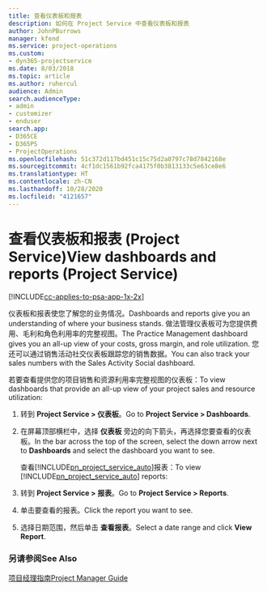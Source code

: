 ```yaml
---
title: 查看仪表板和报表
description: 如何在 Project Service 中查看仪表板和报表
author: JohnPBurrows
manager: kfend
ms.service: project-operations
ms.custom:
- dyn365-projectservice
ms.date: 8/03/2018
ms.topic: article
ms.author: ruhercul
audience: Admin
search.audienceType:
- admin
- customizer
- enduser
search.app:
- D365CE
- D365PS
- ProjectOperations
ms.openlocfilehash: 51c372d117bd451c15c75d2a0797c78d7842168e
ms.sourcegitcommit: 4cf1dc1561b92fca4175f0b3813133c5e63ce8e6
ms.translationtype: HT
ms.contentlocale: zh-CN
ms.lasthandoff: 10/28/2020
ms.locfileid: "4121657"
---
```

# <a name="view-dashboards-and-reports-project-service"></a><span data-ttu-id="9d747-103">查看仪表板和报表 (Project Service)</span><span class="sxs-lookup"><span data-stu-id="9d747-103">View dashboards and reports (Project Service)</span></span>

[!INCLUDE[cc-applies-to-psa-app-1x-2x](../includes/cc-applies-to-psa-app-1x-2x.md)]

<span data-ttu-id="9d747-104">仪表板和报表使您了解您的业务情况。</span><span class="sxs-lookup"><span data-stu-id="9d747-104">Dashboards and reports give you an understanding of where your business stands.</span></span> <span data-ttu-id="9d747-105">做法管理仪表板可为您提供费用、毛利和角色利用率的完整视图。</span><span class="sxs-lookup"><span data-stu-id="9d747-105">The Practice Management dashboard gives you an all-up view of your costs, gross margin, and role utilization.</span></span> <span data-ttu-id="9d747-106">您还可以通过销售活动社交仪表板跟踪您的销售数据。</span><span class="sxs-lookup"><span data-stu-id="9d747-106">You can also track your sales numbers with the Sales Activity Social dashboard.</span></span>  
  
 <span data-ttu-id="9d747-107">若要查看提供您的项目销售和资源利用率完整视图的仪表板：</span><span class="sxs-lookup"><span data-stu-id="9d747-107">To view dashboards that provide an all-up view of your project sales and resource utilization:</span></span>  
  
1. <span data-ttu-id="9d747-108">转到 **Project Service > 仪表板**。</span><span class="sxs-lookup"><span data-stu-id="9d747-108">Go to **Project Service > Dashboards**.</span></span>  
  
2. <span data-ttu-id="9d747-109">在屏幕顶部横栏中，选择 **仪表板** 旁边的向下箭头，再选择您要查看的仪表板。</span><span class="sxs-lookup"><span data-stu-id="9d747-109">In the bar across the top of the screen, select the down arrow next to **Dashboards** and select the dashboard you want to see.</span></span>  
  
   <span data-ttu-id="9d747-110">查看[!INCLUDE[pn_project_service_auto](../includes/pn-project-service-auto.md)]报表：</span><span class="sxs-lookup"><span data-stu-id="9d747-110">To view [!INCLUDE[pn_project_service_auto](../includes/pn-project-service-auto.md)] reports:</span></span>  
  
3. <span data-ttu-id="9d747-111">转到 **Project Service > 报表**。</span><span class="sxs-lookup"><span data-stu-id="9d747-111">Go to **Project Service > Reports**.</span></span>  
  
4. <span data-ttu-id="9d747-112">单击要查看的报表。</span><span class="sxs-lookup"><span data-stu-id="9d747-112">Click the report you want to see.</span></span>  
  
5. <span data-ttu-id="9d747-113">选择日期范围，然后单击 **查看报表**。</span><span class="sxs-lookup"><span data-stu-id="9d747-113">Select a date range and click **View Report**.</span></span>  
  
### <a name="see-also"></a><span data-ttu-id="9d747-114">另请参阅</span><span class="sxs-lookup"><span data-stu-id="9d747-114">See Also</span></span>  
 [<span data-ttu-id="9d747-115">项目经理指南</span><span class="sxs-lookup"><span data-stu-id="9d747-115">Project Manager Guide</span></span>](../psa/project-manager-guide.md)
